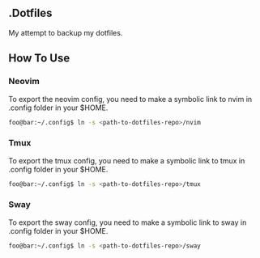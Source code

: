 .Dotfiles
---------

My attempt to backup my dotfiles.

## How To Use

### Neovim

To export the neovim config, you need to make a symbolic link to nvim in .config folder in your $HOME.

```bash
foo@bar:~/.config$ ln -s <path-to-dotfiles-repo>/nvim
```

### Tmux

To export the tmux config, you need to make a symbolic link to tmux in .config folder in your $HOME.

```bash
foo@bar:~/.config$ ln -s <path-to-dotfiles-repo>/tmux
```
### Sway

To export the sway config, you need to make a symbolic link to sway in .config folder in your $HOME.

```bash
foo@bar:~/.config$ ln -s <path-to-dotfiles-repo>/sway
```

